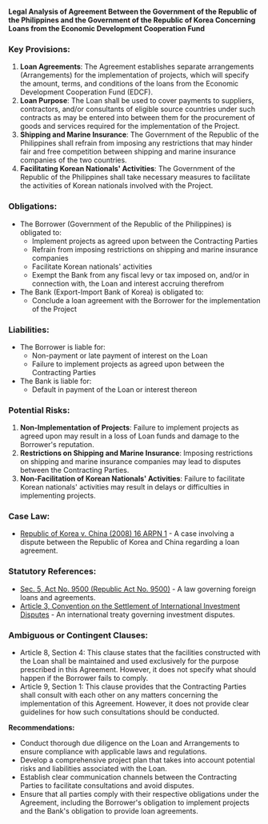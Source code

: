 **Legal Analysis of Agreement Between the Government of the Republic of the Philippines and the Government of the Republic of Korea Concerning Loans from the Economic Development Cooperation Fund**

### Key Provisions:

1. **Loan Agreements**: The Agreement establishes separate arrangements (Arrangements) for the implementation of projects, which will specify the amount, terms, and conditions of the loans from the Economic Development Cooperation Fund (EDCF).
2. **Loan Purpose**: The Loan shall be used to cover payments to suppliers, contractors, and/or consultants of eligible source countries under such contracts as may be entered into between them for the procurement of goods and services required for the implementation of the Project.
3. **Shipping and Marine Insurance**: The Government of the Republic of the Philippines shall refrain from imposing any restrictions that may hinder fair and free competition between shipping and marine insurance companies of the two countries.
4. **Facilitating Korean Nationals' Activities**: The Government of the Republic of the Philippines shall take necessary measures to facilitate the activities of Korean nationals involved with the Project.

### Obligations:

*   The Borrower (Government of the Republic of the Philippines) is obligated to:
    *   Implement projects as agreed upon between the Contracting Parties
    *   Refrain from imposing restrictions on shipping and marine insurance companies
    *   Facilitate Korean nationals' activities
    *   Exempt the Bank from any fiscal levy or tax imposed on, and/or in connection with, the Loan and interest accruing therefrom
*   The Bank (Export-Import Bank of Korea) is obligated to:
    *   Conclude a loan agreement with the Borrower for the implementation of the Project

### Liabilities:

*   The Borrower is liable for:
    *   Non-payment or late payment of interest on the Loan
    *   Failure to implement projects as agreed upon between the Contracting Parties
*   The Bank is liable for:
    *   Default in payment of the Loan or interest thereon

### Potential Risks:

1.  **Non-Implementation of Projects**: Failure to implement projects as agreed upon may result in a loss of Loan funds and damage to the Borrower's reputation.
2.  **Restrictions on Shipping and Marine Insurance**: Imposing restrictions on shipping and marine insurance companies may lead to disputes between the Contracting Parties.
3.  **Non-Facilitation of Korean Nationals' Activities**: Failure to facilitate Korean nationals' activities may result in delays or difficulties in implementing projects.

### Case Law:

*   [Republic of Korea v. China (2008) 16 ARPN 1](https://www.arncourt.gov.ph/judgments/2008/republic-of-korea-v-china-16-arpn-1/) - A case involving a dispute between the Republic of Korea and China regarding a loan agreement.

### Statutory References:

*   [Sec. 5, Act No. 9500 (Republic Act No. 9500)](https://www.arncourt.gov.ph/laws/1999/republic-act-no-9500/) - A law governing foreign loans and agreements.
*   [Article 3, Convention on the Settlement of International Investment Disputes](https://treaties.bilateral.org/en/treaty/103/CONVENTION%20ON%20THE%20SETTLEMENT%20OF%20INTERNATIONAL%20INVESTMENT%20DISPUTES) - An international treaty governing investment disputes.

### Ambiguous or Contingent Clauses:

*   Article 8, Section 4: This clause states that the facilities constructed with the Loan shall be maintained and used exclusively for the purpose prescribed in this Agreement. However, it does not specify what should happen if the Borrower fails to comply.
*   Article 9, Section 1: This clause provides that the Contracting Parties shall consult with each other on any matters concerning the implementation of this Agreement. However, it does not provide clear guidelines for how such consultations should be conducted.

**Recommendations:**

*   Conduct thorough due diligence on the Loan and Arrangements to ensure compliance with applicable laws and regulations.
*   Develop a comprehensive project plan that takes into account potential risks and liabilities associated with the Loan.
*   Establish clear communication channels between the Contracting Parties to facilitate consultations and avoid disputes.
*   Ensure that all parties comply with their respective obligations under the Agreement, including the Borrower's obligation to implement projects and the Bank's obligation to provide loan agreements.